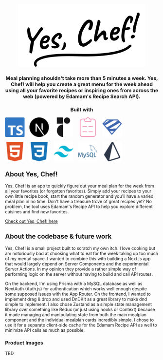 <p align="center">
  <a href="https://yeschef.recipes">
  <img src="/public/YesChef_Logo.svg" alt="Yes, Chef! logo" />
  </a>
  <h3 align="center">Meal planning shouldn't take more than 5 minutes a week. Yes, Chef! will help you create a great menu for the week ahead using all your favorite recipes or inspiring ones from across the web (powered by Edamam's Recipe Search API).</h3>
  <div align="center">
    <h3>Built with</h3>
    <div style="display: grid; grid-template-columns: repeat(5, minmax(0, 64px)); gap: 1rem;">
      <img width="64px" height="64px" src="/public/company-logos/typescript-color.svg" alt="Typescript" />
      <img width="64px" height="64px" src="/public/company-logos/nextdotjs-color.svg" alt="Next.js" />
      <img width="64px" height="64px" src="/public/company-logos/radixui-color.svg" alt="Radix UI" />
      <img width="64px" height="64px" src="/public/company-logos/reacthookform-color.svg" alt="React Hook Form" />
      <img width="64px" height="64px" src="/public/company-logos/zod-color.svg" alt="Zod" />
      <!-- <img width="64px" height="64px" src="/public/company-logos/jest-color.svg" alt="Jest" /> -->
      <!-- <img width="64px" height="64px" src="/public/company-logos/testinglibrary-color.svg" alt="React Testing Library" /> -->
      <img width="64px" height="64px" src="/public/company-logos/html5-color.svg" alt="HTML5" />
      <img width="64px" height="64px" src="/public/company-logos/css3-color.svg" alt="CSS3" />
      <img width="64px" height="64px" src="/public/company-logos/tailwindcss-color.svg" alt="Tailwind" />
      <img width="64px" height="64px" src="/public/company-logos/mysql-color.svg" alt="MySQL" />
      <img width="64px" height="64px" src="/public/company-logos/prisma-color.svg" alt="Prisma" />
    </div>

  </div>
</p>

## About Yes, Chef!

Yes, Chef! is an app to quickly figure out your meal plan for the week from all your favorites (or forgotten favorites). Simply add your recipes to your own little recipe book, start the random generator and you'll have a varied meal plan in no time. Don't have a treasure trove of great recipes yet? No problem, the tool uses Edamam's Recipe API to help you explore different cuisines and find new favorites.

<a href='https://yeschef.recipes'>Check out Yes, Chef! here</a>

## About the codebase & future work

Yes, Chef! is a small project built to scratch my own itch. I love cooking but am notoriously bad at choosing what to eat for the week taking up too much of my mental space. I wanted to combine this with building a Next.js app that would largely depend on Server Components and the experimental Server Actions. In my opinion they provide a rather simple way of performing logic on the server without having to build and call API routes.

On the backend, I'm using Prisma with a MySQL database as well as NextAuth (Auth.js) for authentication which works well enough despite some supposed issues with the App Router. On the frontend, I wanted to implement drag & drop and used DnDKit as a great library to make dnd simple to implement. I also chose Zustand as a simple state management library over something like Redux (or just using hooks or Context) because it made managing and manipulating state from both the main mealplan component and the individual mealplan cards incredibly simple. I chose to use it for a separate client-side cache for the Edamam Recipe API as well to minimize API calls as much as possible.

### Product Images

TBD
